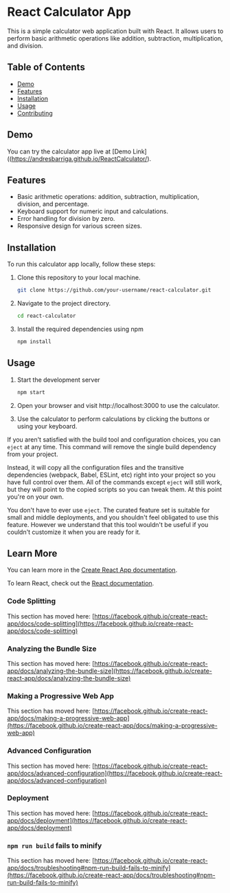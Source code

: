 # React Calculator App

This is a simple calculator web application built with React. It allows users to perform basic arithmetic operations like addition, subtraction, multiplication, and division.

## Table of Contents

- [Demo](#demo)
- [Features](#features)
- [Installation](#installation)
- [Usage](#usage)
- [Contributing](#contributing)

## Demo

You can try the calculator app live at [Demo Link]((https://andresbarriga.github.io/ReactCalculator/).

## Features

- Basic arithmetic operations: addition, subtraction, multiplication, division, and percentage.
- Keyboard support for numeric input and calculations.
- Error handling for division by zero.
- Responsive design for various screen sizes.

## Installation

To run this calculator app locally, follow these steps:

1. Clone this repository to your local machine.

   ```bash
   git clone https://github.com/your-username/react-calculator.git

2. Navigate to the project directory.
   ```bash
   cd react-calculator
3. Install the required dependencies using npm
   ```bash
   npm install

## Usage
1. Start the development server
   ```bash
   npm start
2. Open your browser and visit http://localhost:3000 to use the calculator.

3. Use the calculator to perform calculations by clicking the buttons or using your keyboard.

If you aren't satisfied with the build tool and configuration choices, you can `eject` at any time. This command will remove the single build dependency from your project.

Instead, it will copy all the configuration files and the transitive dependencies (webpack, Babel, ESLint, etc) right into your project so you have full control over them. All of the commands except `eject` will still work, but they will point to the copied scripts so you can tweak them. At this point you're on your own.

You don't have to ever use `eject`. The curated feature set is suitable for small and middle deployments, and you shouldn't feel obligated to use this feature. However we understand that this tool wouldn't be useful if you couldn't customize it when you are ready for it.

## Learn More

You can learn more in the [Create React App documentation](https://facebook.github.io/create-react-app/docs/getting-started).

To learn React, check out the [React documentation](https://reactjs.org/).

### Code Splitting

This section has moved here: [https://facebook.github.io/create-react-app/docs/code-splitting](https://facebook.github.io/create-react-app/docs/code-splitting)

### Analyzing the Bundle Size

This section has moved here: [https://facebook.github.io/create-react-app/docs/analyzing-the-bundle-size](https://facebook.github.io/create-react-app/docs/analyzing-the-bundle-size)

### Making a Progressive Web App

This section has moved here: [https://facebook.github.io/create-react-app/docs/making-a-progressive-web-app](https://facebook.github.io/create-react-app/docs/making-a-progressive-web-app)

### Advanced Configuration

This section has moved here: [https://facebook.github.io/create-react-app/docs/advanced-configuration](https://facebook.github.io/create-react-app/docs/advanced-configuration)

### Deployment

This section has moved here: [https://facebook.github.io/create-react-app/docs/deployment](https://facebook.github.io/create-react-app/docs/deployment)

### `npm run build` fails to minify

This section has moved here: [https://facebook.github.io/create-react-app/docs/troubleshooting#npm-run-build-fails-to-minify](https://facebook.github.io/create-react-app/docs/troubleshooting#npm-run-build-fails-to-minify)
